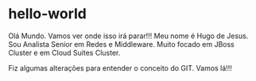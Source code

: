# hello-world
Olá Mundo. Vamos ver onde isso irá parar!!!
Meu nome é Hugo de Jesus. Sou Analista Senior em Redes e Middleware. Muito focado em JBoss Cluster e em Cloud Suites Cluster.

Fiz algumas alterações para entender o conceito do GIT. Vamos lá!!!
